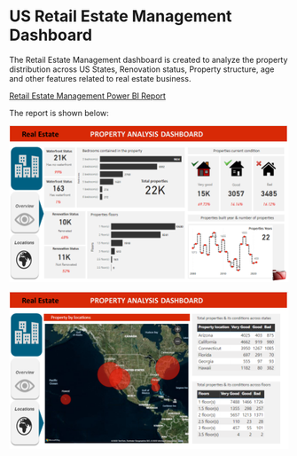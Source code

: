 # US Retail Estate Management Dashboard

The Retail Estate Management dashboard is created to analyze the property distribution across US States, Renovation status, Property structure, age and other features related to real estate business.

[Retail Estate Management Power BI Report](https://rawcdn.githack.com/SuvarnaDalin/US-Property-Analysis-PowerBI_Dashboard/5aaf56b64c5fa132e952a755b38b537173fce05f/real_estate.html)

The report is shown below:

![alt text](https://github.com/SuvarnaDalin/US-Property-Analysis-PowerBI_Dashboard/blob/main/Overview.png)


![alt text](https://github.com/DalinEM-lab/PowerBI_Projects/blob/main/Locations.png)


